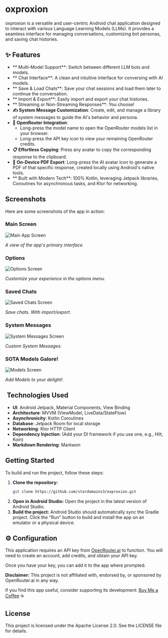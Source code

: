# oxproxion

oxproxion is a versatile and user-centric Android chat application designed to interact with various Language Learning Models (LLMs). It provides a seamless interface for managing conversations, customizing bot personas, and saving chat histories.

## ✨ Features

- ** Multi-Model Support**: Switch between different LLM bots and models.
- ** Chat Interface**: A clean and intuitive interface for conversing with AI models.
- ** Save & Load Chats**: Save your chat sessions and load them later to continue the conversation.
- ** Import & Export**: Easily import and export your chat histories.
- ** Streaming or Non-Streaming Responses**: You choose!
- **✍️ System Message Customization**: Create, edit, and manage a library of system messages to guide the AI's behavior and persona.
- **🔗 OpenRouter Integration**:
    - Long-press the model name to open the OpenRouter models list in your browser.
    - Long-press the API key icon to view your remaining OpenRouter credits.
- **📋 Effortless Copying**: Press any avatar to copy the corresponding response to the clipboard.
- **📄 On-Device PDF Export**: Long-press the AI avatar icon to generate a PDF of that specific response, created locally using Android's native tools.
- ** Built with Modern Tech**: 100% Kotlin, leveraging Jetpack libraries, Coroutines for asynchronous tasks, and Ktor for networking.

## Screenshots

Here are some screenshots of the app in action:

### Main Screen
![Main App Screen](screenshots/mainscreen400.webp)

*A view of the app's primary interface.*

### Options
![Options Screen](screenshots/options400.webp)

*Customize your experience in the options menu.*

### Saved Chats
![Saved Chats Screen](screenshots/saved400.webp)

*Save chats. With import/export.*

### System Messages
![System Messages Screen](screenshots/sysmess400.webp)

*Custom System Messages.*

### SOTA Models Galore! 
![Models Screen](screenshots/models400.webp)

*Add Models to your delight!.*

## ️ Technologies Used

- **UI**: Android Jetpack, Material Components, View Binding
- **Architecture**: MVVM (ViewModel, LiveData/StateFlow)
- **Asynchronicity**: Kotlin Coroutines
- **Database**: Jetpack Room for local storage
- **Networking**: Ktor HTTP Client
- **Dependency Injection**: (Add your DI framework if you use one, e.g., Hilt, Koin)
- **Markdown Rendering**: Markwon

##  Getting Started

To build and run the project, follow these steps:

1.  **Clone the repository:**
    ```bash
    git clone https://github.com/stardomains3/oxproxion.git
    ```
2.  **Open in Android Studio:**
    Open the project in the latest version of Android Studio.
3.  **Build the project:**
    Android Studio should automatically sync the Gradle project. Click the "Run" button to build and install the app on an emulator or a physical device.

## ⚙️ Configuration

This application requires an API key from [OpenRouter.ai](https://openrouter.ai/) to function. You will need to create an account, add credits, and obtain your API key.

Once you have your key, you can add it to the app where prompted.

**Disclaimer:** This project is not affiliated with, endorsed by, or sponsored by OpenRouter.ai in any way.

If you find this app useful, consider supporting its development: [Buy Me a Coffee](https://www.buymeacoffee.com/oxproxion) ☕

##  License

This project is licensed under the Apache License 2.0. See the LICENSE file for details.
